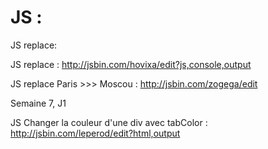 # JS :

JS replace:

JS replace :  http://jsbin.com/hovixa/edit?js,console,output

JS replace Paris >>> Moscou : http://jsbin.com/zogega/edit






Semaine 7, J1

JS Changer la couleur d'une div avec tabColor :  http://jsbin.com/leperod/edit?html,output

